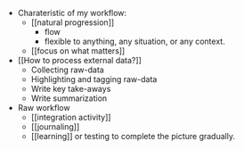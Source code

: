 - Charateristic of my workflow:
    - [[natural progression]]
        - flow
        - flexible to anything, any situation, or any context.
    - [[focus on what matters]]
- [[How to process external data?]]
    - Collecting raw-data
    - Highlighting and tagging raw-data
    - Write key take-aways
    - Write summarization
- Raw workflow
    - [[integration activity]]
    - [[journaling]]
    - [[learning]] or testing to complete the picture gradually.
